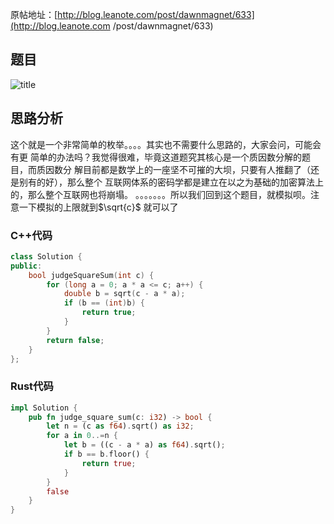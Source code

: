 原帖地址：[http://blog.leanote.com/post/dawnmagnet/633](http://blog.leanote.com
/post/dawnmagnet/633)
## 题目
![title](https://leanote.com/api/file/getImage?fileId=6088b8e1ab6441183600d519)
## 思路分析
这个就是一个非常简单的枚举。。。。其实也不需要什么思路的，大家会问，可能会有更
简单的办法吗？我觉得很难，毕竟这道题究其核心是一个质因数分解的题目，而质因数分
解目前都是数学上的一座坚不可摧的大坝，只要有人推翻了（还是别有的好），那么整个
互联网体系的密码学都是建立在以之为基础的加密算法上的，那么整个互联网也将崩塌。
。。。。。。。所以我们回到这个题目，就模拟呗。注意一下模拟的上限就到$\sqrt{c}$ 
就可以了
### C++代码
```cpp
class Solution {
public:
    bool judgeSquareSum(int c) {
        for (long a = 0; a * a <= c; a++) {
            double b = sqrt(c - a * a);
            if (b == (int)b) {
                return true;
            }
        }
        return false;
    }
};
```
### Rust代码
```rust
impl Solution {
    pub fn judge_square_sum(c: i32) -> bool {
        let n = (c as f64).sqrt() as i32;
        for a in 0..=n {
            let b = ((c - a * a) as f64).sqrt();
            if b == b.floor() {
                return true;
            }
        }
        false
    }
}
```